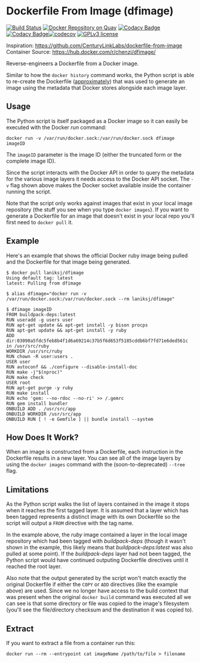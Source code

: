 # Dockerfile From Image (dfimage)

[![Build Status](https://travis-ci.org/LanikSJ/dfimage.svg?branch=master)](https://travis-ci.org/LanikSJ/dfimage) [![Docker Repository on Quay](https://quay.io/repository/laniksj/dfimage/status "Docker Repository on Quay")](https://quay.io/repository/laniksj/dfimage) [![Codacy Badge](https://api.codacy.com/project/badge/Grade/5bc4537290504435bce6a3e3ed83101b)](https://app.codacy.com/app/LanikSJ/dfimage?utm_source=github.com&utm_medium=referral&utm_content=LanikSJ/dfimage&utm_campaign=Badge_Grade_Dashboard)[![Codacy Badge](https://api.codacy.com/project/badge/Coverage/60355d4f69bd426689fa6917fc3b8409)](https://www.codacy.com/app/Lanik/dfimage?utm_source=github.com&utm_medium=referral&utm_content=LanikSJ/dfimage&utm_campaign=Badge_Coverage)[![codecov](https://codecov.io/gh/LanikSJ/dfimage/branch/master/graph/badge.svg)](https://codecov.io/gh/LanikSJ/dfimage) [![GPLv3 license](https://img.shields.io/badge/License-GPLv3-blue.svg)](http://perso.crans.org/besson/LICENSE.html)

Inspiration: <https://github.com/CenturyLinkLabs/dockerfile-from-image><br/>
Container Source: <https://hub.docker.com/r/chenzj/dfimage/>

Reverse-engineers a Dockerfile from a Docker image.

Similar to how the `docker history` command works, the Python script is able to re-create the Dockerfile ([approximately](#limitations)) that was used to generate an image using the metadata that Docker stores alongside each image layer.

## Usage

The Python script is itself packaged as a Docker image so it can easily be executed with the Docker _run_ command:

    docker run -v /var/run/docker.sock:/var/run/docker.sock dfimage imageID

The `imageID` parameter is the image ID (either the truncated form or the complete image ID).

Since the script interacts with the Docker API in order to query the metadata for the various image layers it needs access to the Docker API socket.  The `-v` flag shown above makes the Docker socket available inside the container running the script.

Note that the script only works against images that exist in your local image repository (the stuff you see when you type `docker images`). If you want to generate a Dockerfile for an image that doesn't exist in your local repo you'll first need to `docker pull` it.

## Example

Here's an example that shows the official Docker ruby image being pulled and the Dockerfile for that image being generated.

    $ docker pull laniksj/dfimage
    Using default tag: latest
    latest: Pulling from dfimage

    $ alias dfimage="docker run -v /var/run/docker.sock:/var/run/docker.sock --rm laniksj/dfimage"

    $ dfimage imageID
    FROM buildpack-deps:latest
    RUN useradd -g users user
    RUN apt-get update && apt-get install -y bison procps
    RUN apt-get update && apt-get install -y ruby
    ADD dir:03090a5fdc5feb8b4f1d6a69214c37b5f6d653f5185cddb6bf7fd71e6ded561c in /usr/src/ruby
    WORKDIR /usr/src/ruby
    RUN chown -R user:users .
    USER user
    RUN autoconf && ./configure --disable-install-doc
    RUN make -j"$(nproc)"
    RUN make check
    USER root
    RUN apt-get purge -y ruby
    RUN make install
    RUN echo 'gem: --no-rdoc --no-ri' >> /.gemrc
    RUN gem install bundler
    ONBUILD ADD . /usr/src/app
    ONBUILD WORKDIR /usr/src/app
    ONBUILD RUN [ ! -e Gemfile ] || bundle install --system

## How Does It Work?

When an image is constructed from a Dockerfile, each instruction in the Dockerfile results in a new layer. You can see all of the image layers by using the `docker images` command with the (soon-to-deprecated) `--tree` flag.

## Limitations

As the Python script walks the list of layers contained in the image it stops when it reaches the first tagged layer. It is assumed that a layer which has been tagged represents a distinct image with its own Dockerfile so the script will output a `FROM` directive with the tag name.

In the example above, the _ruby_ image contained a layer in the local image repository which had been tagged with _buildpack-deps_ (though it wasn't shown in the example, this likely means that _buildpack-deps:latest_ was also pulled at some point). If the _buildpack-deps_ layer had not been tagged, the Python script would have continued outputing Dockerfile directives until it reached the root layer.

Also note that the output generated by the script won't match exactly the original Dockerfile if either the `COPY` or `ADD` directives (like the example above) are used. Since we no longer have access to the build context that was present when the original `docker build` command was executed all we can see is that some directory or file was copied to the image's filesystem (you'll see the file/directory checksum and the destination it was copied to).

## Extract

If you want to extract a file from a container run this:

    docker run --rm --entrypoint cat imageName /path/to/file > filename
